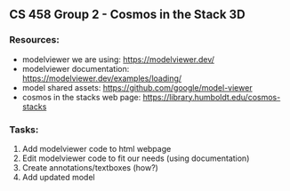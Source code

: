## CS 458 Group 2 - Cosmos in the Stack 3D

### Resources:
- modelviewer we are using: https://modelviewer.dev/
- modelviewer documentation: https://modelviewer.dev/examples/loading/
- model shared assets: https://github.com/google/model-viewer
- cosmos in the stacks web page: https://library.humboldt.edu/cosmos-stacks

### Tasks:
1. Add modelviewer code to html webpage
2. Edit modelviewer code to fit our needs (using documentation)
3. Create annotations/textboxes (how?)
4. Add updated model
